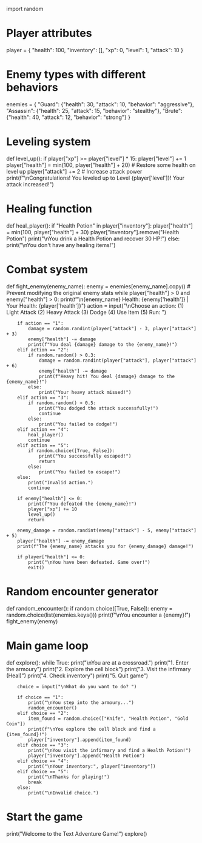 import random

# Player attributes
player = {
    "health": 100,
    "inventory": [],
    "xp": 0,
    "level": 1,
    "attack": 10
}

# Enemy types with different behaviors
enemies = {
    "Guard": {"health": 30, "attack": 10, "behavior": "aggressive"},
    "Assassin": {"health": 25, "attack": 15, "behavior": "stealthy"},
    "Brute": {"health": 40, "attack": 12, "behavior": "strong"}
}

# Leveling system
def level_up():
    if player["xp"] >= player["level"] * 15:
        player["level"] += 1
        player["health"] = min(100, player["health"] + 20)  # Restore some health on level up
        player["attack"] += 2  # Increase attack power
        print(f"\nCongratulations! You leveled up to Level {player['level']}! Your attack increased!")

# Healing function
def heal_player():
    if "Health Potion" in player["inventory"]:
        player["health"] = min(100, player["health"] + 30)
        player["inventory"].remove("Health Potion")
        print("\nYou drink a Health Potion and recover 30 HP!")
    else:
        print("\nYou don't have any healing items!")

# Combat system
def fight_enemy(enemy_name):
    enemy = enemies[enemy_name].copy()  # Prevent modifying the original enemy stats
    while player["health"] > 0 and enemy["health"] > 0:
        print(f"\n{enemy_name} Health: {enemy['health']} | Your Health: {player['health']}")
        action = input("\nChoose an action: (1) Light Attack (2) Heavy Attack (3) Dodge (4) Use Item (5) Run: ")

        if action == "1":
            damage = random.randint(player["attack"] - 3, player["attack"] + 3)
            enemy["health"] -= damage
            print(f"You deal {damage} damage to the {enemy_name}!")
        elif action == "2":
            if random.random() > 0.3:
                damage = random.randint(player["attack"], player["attack"] + 6)
                enemy["health"] -= damage
                print(f"Heavy hit! You deal {damage} damage to the {enemy_name}!")
            else:
                print("Your heavy attack missed!")
        elif action == "3":
            if random.random() > 0.5:
                print("You dodged the attack successfully!")
                continue
            else:
                print("You failed to dodge!")
        elif action == "4":
            heal_player()
            continue
        elif action == "5":
            if random.choice([True, False]):
                print("You successfully escaped!")
                return
            else:
                print("You failed to escape!")
        else:
            print("Invalid action.")
            continue

        if enemy["health"] <= 0:
            print(f"You defeated the {enemy_name}!")
            player["xp"] += 10
            level_up()
            return

        enemy_damage = random.randint(enemy["attack"] - 5, enemy["attack"] + 5)
        player["health"] -= enemy_damage
        print(f"The {enemy_name} attacks you for {enemy_damage} damage!")

        if player["health"] <= 0:
            print("\nYou have been defeated. Game over!")
            exit()

# Random encounter generator
def random_encounter():
    if random.choice([True, False]):
        enemy = random.choice(list(enemies.keys()))
        print(f"\nYou encounter a {enemy}!")
        fight_enemy(enemy)

# Main game loop
def explore():
    while True:
        print("\nYou are at a crossroad.")
        print("1. Enter the armoury")
        print("2. Explore the cell block")
        print("3. Visit the infirmary (Heal)")
        print("4. Check inventory")
        print("5. Quit game")

        choice = input("\nWhat do you want to do? ")

        if choice == "1":
            print("\nYou step into the armoury...")
            random_encounter()
        elif choice == "2":
            item_found = random.choice(["Knife", "Health Potion", "Gold Coin"])
            print(f"\nYou explore the cell block and find a {item_found}!")
            player["inventory"].append(item_found)
        elif choice == "3":
            print("\nYou visit the infirmary and find a Health Potion!")
            player["inventory"].append("Health Potion")
        elif choice == "4":
            print("\nYour inventory:", player["inventory"])
        elif choice == "5":
            print("\nThanks for playing!")
            break
        else:
            print("\nInvalid choice.")

# Start the game
print("Welcome to the Text Adventure Game!")
explore()
